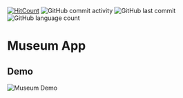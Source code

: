 [![HitCount](http://hits.dwyl.com/ammarjussa/MuseumApp-React-Native-.svg)](http://hits.dwyl.com/ammarjussa/MuseumApp-React-Native-) ![GitHub commit activity](https://img.shields.io/github/commit-activity/m/ammarjussa/MuseumApp-React-Native-) ![GitHub last commit](https://img.shields.io/github/last-commit/ammarjussa/MuseumApp-React-Native-) ![GitHub language count](https://img.shields.io/github/languages/count/ammarjussa/MuseumApp-React-Native-)

# Museum App

## Demo

![Museum Demo](https://github.com/ammarjussa/MuseumApp-React-Native-/blob/master/museum_demo.gif)


